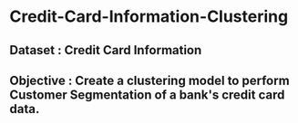 # Credit-Card-Information-Clustering
## Dataset    : Credit Card Information
## Objective  : Create a clustering model to perform Customer Segmentation of a bank's credit card data.
